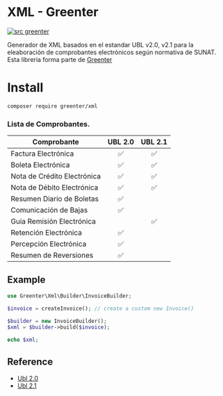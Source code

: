 # XML - Greenter

[![src greenter](https://img.shields.io/badge/src-greenter-brightgreen.svg)](https://github.com/thegreenter/greenter)
  
Generador de XML basados en el estandar UBL v2.0, v2.1 para la eleaboración de comprobantes electrónicos según normativa de SUNAT. Esta libreria forma parte de [Greenter](https://github.com/thegreenter/greenter)

# Install
```bash
composer require greenter/xml
```

### Lista de Comprobantes.

Comprobante                 |  UBL 2.0           | UBL 2.1            |
----------------------------|:------------------:|:------------------:|
Factura Electrónica         | :white_check_mark: | :white_check_mark: |
Boleta Electrónica          | :white_check_mark: | :white_check_mark: |
Nota de Crédito Electrónica | :white_check_mark: | :white_check_mark: |
Nota de Débito Electrónica  | :white_check_mark: | :white_check_mark: |
Resumen Diario de Boletas   | :white_check_mark: |                    |
Comunicación de Bajas       | :white_check_mark: |                    |
Guia Remisión Electrónica   |                    | :white_check_mark: |
Retención Electrónica       | :white_check_mark: |                    |
Percepción Electrónica      | :white_check_mark: |                    |
Resumen de Reversiones      | :white_check_mark: |                    |

## Example

```php
use Greenter\Xml\Builder\InvoiceBuilder;

$invoice = createInvoice(); // create a custom new Invoice()

$builder = new InvoiceBuilder();
$xml = $builder->build($invoice);

echo $xml;
```

## Reference
- [Ubl 2.0](http://www.datypic.com/sc/ubl20/)
- [Ubl 2.1](http://www.datypic.com/sc/ubl21/)

